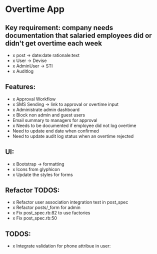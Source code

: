 # Overtime App

## Key requirement: company needs documentation that salaried employees did or didn't get overtime each week

- x post -> date:date rationale:text
- x User -> Devise
- x AdminUser -> STI
- x Auditlog

## Features:
- x Approval Workflow
- x SMS Sending -> link to approval or overtime input
- x Administrate admin dashboard
- x Block non admin and guest users
- Email summary to managers for approval
- x Needs to be documented if employee did not log overtime
- Need to update end date when confirmed
- Need to update audit log status when an overtime rejected

## UI:
- x Bootstrap -> formatting
- x Icons from glyphicon
- x Update the styles for forms

## Refactor TODOS:
- x Refactor user association integration test in post_spec
- x Refactor posts/_form for admin
- x Fix post_spec.rb:82 to use factories
- x Fix post_spec.rb:50

## TODOS:
- x Integrate validation for phone attribue in user:
